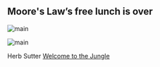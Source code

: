 ## Moore's Law’s free lunch is over

![main](/img/moore_hw_only_1.png)

![main](/img/moore_hw_only_2.png)

Herb Sutter [Welcome to the Jungle]( http://herbsutter.com/welcome-to-the-jungle/)